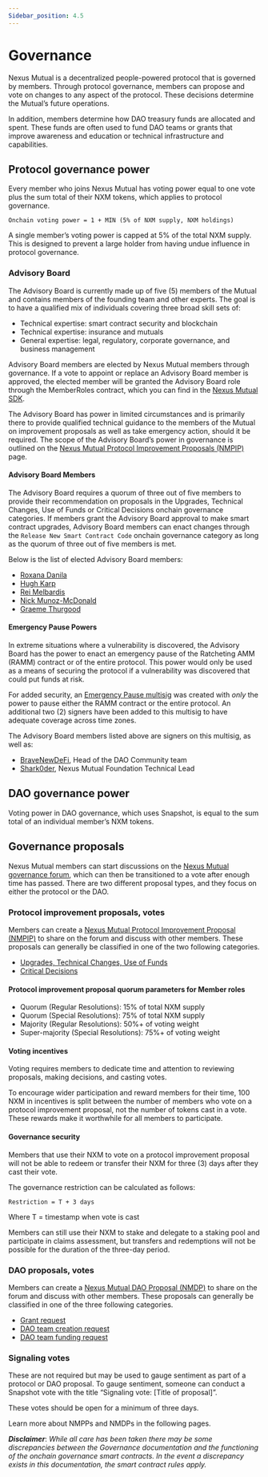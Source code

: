 ```yaml
---
Sidebar_position: 4.5
---
```


# Governance

Nexus Mutual is a decentralized people-powered protocol that is governed by members. Through protocol governance, members can propose and vote on changes to any aspect of the protocol. These decisions determine the Mutual’s future operations.

In addition, members determine how DAO treasury funds are allocated and spent. These funds are often used to fund DAO teams or grants that improve awareness and education or technical infrastructure and capabilities.

## Protocol governance power

Every member who joins Nexus Mutual has voting power equal to one vote plus the sum total of their NXM tokens, which applies to protocol governance.

<p><code>Onchain voting power = 1 + MIN (5% of NXM supply, NXM holdings)</code></p>

A single member’s voting power is capped at 5% of the total NXM supply. This is designed to prevent a large holder from having undue influence in protocol governance.

### Advisory Board

The Advisory Board is currently made up of five (5) members of the Mutual and contains members of the founding team and other experts. The goal is to have a qualified mix of individuals covering three broad skill sets of:
* Technical expertise: smart contract security and blockchain
* Technical expertise: insurance and mutuals
* General expertise: legal, regulatory, corporate governance, and business management

Advisory Board members are elected by Nexus Mutual members through governance. If a vote to appoint or replace an Advisory Board member is approved, the elected member will be granted the Advisory Board role through the MemberRoles contract, which you can find in the [Nexus Mutual SDK](https://sdk.nexusmutual.io/).

The Advisory Board has power in limited circumstances and is primarily there to provide qualified technical guidance to the members of the Mutual on improvement proposals as well as take emergency action, should it be required. The scope of the Advisory Board’s power in governance is outlined on the [Nexus Mutual Protocol Improvement Proposals (NMPIP)](/governance/protocol-improvement-proposals) page.

#### Advisory Board Members

The Advisory Board requires a quorum of three out of five members to provide their recommendation on proposals in the Upgrades, Technical Changes, Use of Funds or Critical Decisions onchain governance categories. If members grant the Advisory Board approval to make smart contract upgrades, Advisory Board members can enact changes through the <code>Release New Smart Contract Code</code> onchain governance category as long as the quorum of three out of five members is met.

Below is the list of elected Advisory Board members:
* [Roxana Danila](https://twitter.com/roxdanila)
* [Hugh Karp](https://twitter.com/HughKarp)
* [Rei Melbardis](https://twitter.com/Rei_Melb)
* [Nick Munoz-McDonald](https://github.com/NickErrant)
* [Graeme Thurgood](https://twitter.com/GraemeThurgood)

#### Emergency Pause Powers

In extreme situations where a vulnerability is discovered, the Advisory Board has the power to enact an emergency pause of the Ratcheting AMM (RAMM) contract or of the entire protocol. This power would only be used as a means of securing the protocol if a vulnerability was discovered that could put funds at risk.

For added security, an [Emergency Pause multisig](https://app.safe.global/home?safe=eth:0x422D71fb8040aBEF53f3a05d21A9B85eebB2995D) was created with *only* the power to pause either the RAMM contract or the entire protocol. An additional two (2) signers have been added to this multisig to have adequate coverage across time zones.

The Advisory Board members listed above are signers on this multisig, as well as:
* [BraveNewDeFi](https://twitter.com/BraveDeFi), Head of the DAO Community team
* [Shark0der](https://twitter.com/shark0der), Nexus Mutual Foundation Technical Lead

## DAO governance power

Voting power in DAO governance, which uses Snapshot, is equal to the sum total of an individual member’s NXM tokens.

## Governance proposals

Nexus Mutual members can start discussions on the [Nexus Mutual governance forum](https://forum.nexusmutual.io/), which can then be transitioned to a vote after enough time has passed. There are two different proposal types, and they focus on either the protocol or the DAO.

### Protocol improvement proposals, votes

Members can create a [Nexus Mutual Protocol Improvement Proposal (NMPIP)](/governance/protocol-improvement-proposals) to share on the forum and discuss with other members. These proposals can generally be classified in one of the two following categories.
* [Upgrades, Technical Changes, Use of Funds](/governance/protocol-improvement-proposals#upgrades-technical-changes-use-of-funds)
* [Critical Decisions](/governance/protocol-improvement-proposals#critical-decisions)

#### Protocol improvement proposal quorum parameters for Member roles
* Quorum (Regular Resolutions): 15% of total NXM supply
* Quorum (Special Resolutions): 75% of total NXM supply
* Majority (Regular Resolutions): 50%+ of voting weight
* Super-majority (Special Resolutions): 75%+ of voting weight

#### Voting incentives

Voting requires members to dedicate time and attention to reviewing proposals, making decisions, and casting votes.

To encourage wider participation and reward members for their time, 100 NXM in incentives is split between the number of members who vote on a protocol improvement proposal, not the number of tokens cast in a vote. These rewards make it worthwhile for all members to participate.

#### Governance security

Members that use their NXM to vote on a protocol improvement proposal will not be able to redeem or transfer their NXM for three (3) days after they cast their vote.

The governance restriction can be calculated as follows:

<p><code>Restriction = T + 3 days</code></p>

Where T = timestamp when vote is cast

Members can still use their NXM to stake and delegate to a staking pool and participate in claims assessment, but transfers and redemptions will not be possible for the duration of the three-day period.

### DAO proposals, votes

Members can create a [Nexus Mutual DAO Proposal (NMDP)](/governance/dao-proposals) to share on the forum and discuss with other members. These proposals can generally be classified in one of the three following categories.
* [Grant request](/governance/dao-proposals#grant-request)
* [DAO team creation request](/governance/dao-proposals#dao-team-creation-request)
* [DAO team funding request](/governance/dao-proposals#dao-team-funding-request)

### Signaling votes

These are not required but may be used to gauge sentiment as part of a protocol or DAO proposal. To gauge sentiment, someone can conduct a Snapshot vote with the title “Signaling vote: [Title of proposal]”.

These votes should be open for a minimum of three days.

Learn more about NMPPs and NMDPs in the following pages. 

***Disclaimer***: *While all care has been taken there may be some discrepancies between the Governance documentation and the functioning of the onchain governance smart contracts. In the event a discrepancy exists in this documentation, the smart contract rules apply.*
